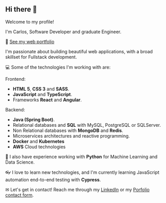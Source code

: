 ## Hi there 👋

Welcome to my profile!

I'm Carlos, Software Developer and graduate Engineer.


💼 [See my web portfolio](https://carlos-quintana.github.io/)


I'm passionate about building beautiful web applications, with a broad skillset for Fullstack development.


💻 Some of the technologies I'm working with are:

Frontend:
- **HTML 5**, **CSS 3** and **SASS**.
- **JavaScript** and **TypeScript**.
- Frameworks **React** and **Angular**.

Backend:
- **Java (Spring Boot)**.
- Relational databases and **SQL** with MySQL, PostgreSQL or SQLServer.
- Non Relational databases with **MongoDB** and **Redis**.
- Microservices architectures and reactive programming.
- **Docker** and **Kubernetes**
- **AWS** Cloud technologies

📝 I also have experience working with **Python** for Machine Learning and Data Science.

👓 I love to learn new technologies, and I'm currently learning JavaScript automation end-to-end testing with **Cypress**.

✉ Let's get in contact! Reach me through my [LinkedIn](https://www.linkedin.com/in/carlos-quintana-a82541225/) or my [Porfolio contact form](https://carlos-quintana.github.io/#contact).
